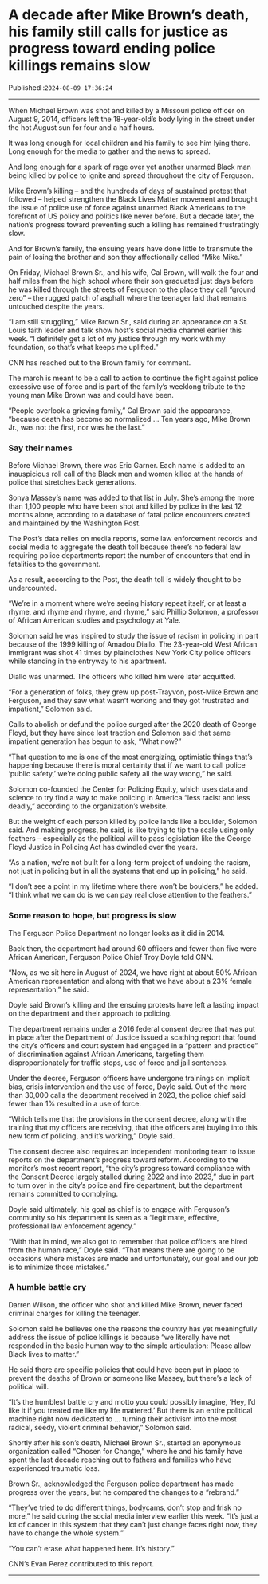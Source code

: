 # A decade after Mike Brown’s death, his family still calls for justice as progress toward ending police killings remains slow

Published :`2024-08-09 17:36:24`

---

When Michael Brown was shot and killed by a Missouri police officer on August 9, 2014, officers left the 18-year-old’s body lying in the street under the hot August sun for four and a half hours.

It was long enough for local children and his family to see him lying there. Long enough for the media to gather and the news to spread.

And long enough for a spark of rage over yet another unarmed Black man being killed by police to ignite and spread throughout the city of Ferguson.

Mike Brown’s killing – and the hundreds of days of sustained protest that followed – helped strengthen the Black Lives Matter movement and brought the issue of police use of force against unarmed Black Americans to the forefront of US policy and politics like never before. But a decade later, the nation’s progress toward preventing such a killing has remained frustratingly slow.

And for Brown’s family, the ensuing years have done little to transmute the pain of losing the brother and son they affectionally called “Mike Mike.”

On Friday, Michael Brown Sr., and his wife, Cal Brown, will walk the four and half miles from the high school where their son graduated just days before he was killed through the streets of Ferguson to the place they call “ground zero” – the rugged patch of asphalt where the teenager laid that remains untouched despite the years.

“I am still struggling,” Mike Brown Sr., said during an appearance on a St. Louis faith leader and talk show host’s social media channel earlier this week. “I definitely get a lot of my justice through my work with my foundation, so that’s what keeps me uplifted.”

CNN has reached out to the Brown family for comment.

The march is meant to be a call to action to continue the fight against police excessive use of force and is part of the family’s weeklong tribute to the young man Mike Brown was and could have been.

“People overlook a grieving family,” Cal Brown said the appearance, “because death has become so normalized … Ten years ago, Mike Brown Jr., was not the first, nor was he the last.”

### Say their names

Before Michael Brown, there was Eric Garner. Each name is added to an inauspicious roll call of the Black men and women killed at the hands of police that stretches back generations.

Sonya Massey’s name was added to that list in July. She’s among the more than 1,100 people who have been shot and killed by police in the last 12 months alone, according to a database of fatal police encounters created and maintained by the Washington Post.

The Post’s data relies on media reports, some law enforcement records and social media to aggregate the death toll because there’s no federal law requiring police departments report the number of encounters that end in fatalities to the government.

As a result, according to the Post, the death toll is widely thought to be undercounted.

“We’re in a moment where we’re seeing history repeat itself, or at least a rhyme, and rhyme and rhyme, and rhyme,” said Phillip Solomon, a professor of African American studies and psychology at Yale.

Solomon said he was inspired to study the issue of racism in policing in part because of the 1999 killing of Amadou Diallo. The 23-year-old West African immigrant was shot 41 times by plainclothes New York City police officers while standing in the entryway to his apartment.

Diallo was unarmed. The officers who killed him were later acquitted.

“For a generation of folks, they grew up post-Trayvon, post-Mike Brown and Ferguson, and they saw what wasn’t working and they got frustrated and impatient,” Solomon said.

Calls to abolish or defund the police surged after the 2020 death of George Floyd, but they have since lost traction and Solomon said that same impatient generation has begun to ask, “What now?”

“That question to me is one of the most energizing, optimistic things that’s happening because there is moral certainty that if we want to call police ‘public safety,’ we’re doing public safety all the way wrong,” he said.

Solomon co-founded the Center for Policing Equity, which uses data and science to try find a way to make policing in America “less racist and less deadly,” according to the organization’s website.

But the weight of each person killed by police lands like a boulder, Solomon said. And making progress, he said, is like trying to tip the scale using only feathers – especially as the political will to pass legislation like the George Floyd Justice in Policing Act has dwindled over the years.

“As a nation, we’re not built for a long-term project of undoing the racism, not just in policing but in all the systems that end up in policing,” he said.

“I don’t see a point in my lifetime where there won’t be boulders,” he added. “I think what we can do is we can pay real close attention to the feathers.”

### Some reason to hope, but progress is slow

The Ferguson Police Department no longer looks as it did in 2014.

Back then, the department had around 60 officers and fewer than five were African American, Ferguson Police Chief Troy Doyle told CNN.

“Now, as we sit here in August of 2024, we have right at about 50% African American representation and along with that we have about a 23% female representation,” he said.

Doyle said Brown’s killing and the ensuing protests have left a lasting impact on the department and their approach to policing.

The department remains under a 2016 federal consent decree that was put in place after the Department of Justice issued a scathing report that found the city’s officers and court system had engaged in a “pattern and practice” of discrimination against African Americans, targeting them disproportionately for traffic stops, use of force and jail sentences.

Under the decree, Ferguson officers have undergone trainings on implicit bias, crisis intervention and the use of force, Doyle said. Out of the more than 30,000 calls the department received in 2023, the police chief said fewer than 1% resulted in a use of force.

“Which tells me that the provisions in the consent decree, along with the training that my officers are receiving, that (the officers are﻿) buying into this new form of policing, and it’s working,” Doyle said.

The consent decree also requires an independent monitoring team to issue reports on the department’s progress toward reform. According to the monitor’s most recent report, “the city’s progress toward compliance with the Consent Decree largely stalled during 2022 and into 2023,” due in part to turn over in the city’s police and fire department, but the department remains committed to complying.

Doyle said ultimately, his goal as chief is to engage with Ferguson’s community so his department is seen as a “legitimate, effective, professional law enforcement agency.”

“With that in mind, we also got to remember that police officers are hired from the human race,” Doyle said. “That means there are going to be occasions where mistakes are made and unfortunately, our goal and our job is to minimize those mistakes.”

### A humble battle cry

Darren Wilson, the officer who shot and killed Mike Brown, never faced criminal charges for killing the teenager.

Solomon said he believes one the reasons the country has yet meaningfully address the issue of police killings is because “we literally have not responded in the basic human way to the simple articulation: Please allow Black lives to matter.”

He said there are specific policies that could have been put in place to prevent the deaths of Brown or someone like Massey, but there’s a lack of political will.

“It’s the humblest battle cry and motto you could possibly imagine, ‘Hey, I’d like it if you treated me like my life mattered.’ But there is an entire political machine right now dedicated to … turning their activism into the most radical, seedy, violent criminal behavior,” Solomon said.

Shortly after his son’s death, Michael Brown Sr., started an eponymous organization called “Chosen for Change,” where he and his family have spent the last decade reaching out to fathers and families who have experienced traumatic loss.

Brown Sr., acknowledged the Ferguson police department has made progress over the years, but he compared the changes to a “rebrand.”

“They’ve tried to do different things, bodycams, don’t stop and frisk no more,” he said during the social media interview earlier this week. “It’s just a lot of cancer in this system that they can’t just change faces right now, they have to change the whole system.”

“You can’t erase what happened here. It’s history.”

CNN’s Evan Perez contributed to this report.

---

